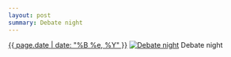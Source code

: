 ```yaml
---
layout: post
summary: Debate night
---
```


<p>
  <time><a href="/558">{{ page.date | date: "%B %e, %Y" }}</a></time>
  <a href="/558"><img src="{{ site.assets_url }}/558-640.jpg" srcset="{{ site.assets_url }}/558-320.jpg 320w, {{ site.assets_url }}/558-640.jpg 640w, {{ site.assets_url }}/558-960.jpg 960w, {{ site.assets_url }}/558-1280.jpg 1280w" sizes="(min-width: 700px) 50vw, calc(100vw - 2rem)" alt="Debate night" /></a>
  <span>Debate night</span>
</p>
